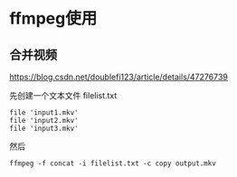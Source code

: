 # ffmpeg使用

## 合并视频

https://blog.csdn.net/doublefi123/article/details/47276739

先创建一个文本文件 filelist.txt
~~~
file 'input1.mkv'
file 'input2.mkv'
file 'input3.mkv'
~~~
然后
~~~
ffmpeg -f concat -i filelist.txt -c copy output.mkv
~~~
